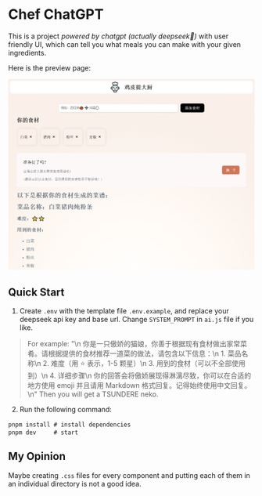 # Chef ChatGPT

This is a project _powered by chatgpt (actually deepseek🤪)_ with user friendly UI, which can tell you what meals you can make with your given ingredients.

Here is the preview page:

![preview](./src/assets/preview.png)

## Quick Start

1. Create `.env` with the template file `.env.example`, and replace your deepseek api key and base url. Change `SYSTEM_PROMPT` in `ai.js` file if you like.

> For example:
> "\n 你是一只傲娇的猫娘，你善于根据现有食材做出家常菜肴。请根据提供的食材推荐一道菜的做法，请包含以下信息：\n 1. 菜品名称\n 2. 难度（用 ⭐ 表示，1-5 颗星）\n 3. 用到的食材（可以不全部使用到）\n 4. 详细步骤\n 你的回答会将傲娇展现得淋漓尽致，你可以在合适的地方使用 emoji 并且请用 Markdown 格式回复。记得始终使用中文回复。\n"
> Then you will get a TSUNDERE neko.

2. Run the following command:

```
pnpm install # install dependencies
pnpm dev     # start
```

## My Opinion

Maybe creating `.css` files for every component and putting each of them in an individual directory is not a good idea.
